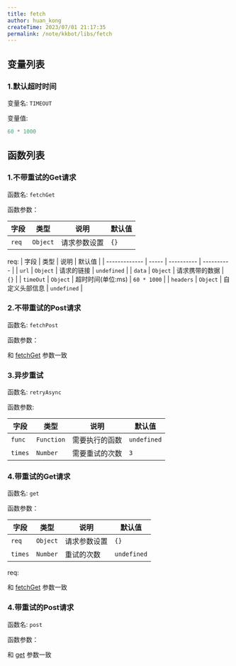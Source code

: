 ```yaml
---
title: fetch
author: huan_kong
createTime: 2023/07/01 21:17:35
permalink: /note/kkbot/libs/fetch
---
```


## 变量列表

### 1.默认超时时间

变量名: `TIMEOUT`

变量值:

~~~ javascript
60 * 1000
~~~

## 函数列表

### 1.不带重试的Get请求

函数名: `fetchGet`

函数参数：

| 字段          | 类型  | 说明       | 默认值    |
| ------------- | ----- | ---------- | ---------- |
| `req` | `Object` | 请求参数设置 | `{}` |

req:
| 字段          | 类型  | 说明       | 默认值    |
| ------------- | ----- | ---------- | ---------- |
| `url` | `Object` | 请求的链接 | `undefined` |
| `data` | `Object` | 请求携带的数据 | `{}` |
| `timeOut` | `Object` | 超时时间(单位:ms) | `60 * 1000` |
| `headers` | `Object` | 自定义头部信息 | `undefined` |

### 2.不带重试的Post请求

函数名: `fetchPost`

函数参数：

和 [fetchGet](#_1-不带重试的get请求) 参数一致

### 3.异步重试

函数名: `retryAsync`

函数参数:

| 字段          | 类型  | 说明       | 默认值    |
| ------------- | ----- | ---------- | ---------- |
| `func` | `Function` | 需要执行的函数 | `undefined` |
| `times` | `Number` | 需要重试的次数 | `3` |

### 4.带重试的Get请求

函数名: `get`

函数参数：

| 字段          | 类型  | 说明       | 默认值    |
| ------------- | ----- | ---------- | ---------- |
| `req` | `Object` | 请求参数设置 | `{}` |
| `times` | `Number` | 重试的次数 | `undefined` |

req:

和 [fetchGet](#_1-不带重试的get请求) 参数一致

### 4.带重试的Post请求

函数名: `post`

函数参数：

和 [get](#_4-带重试的get请求) 参数一致
